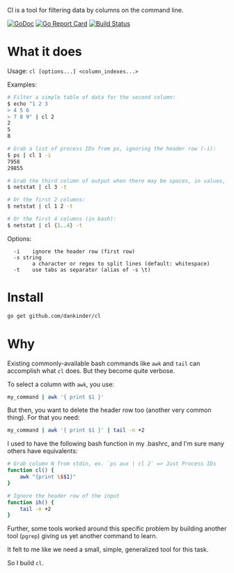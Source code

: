 Cl is a tool for filtering data by columns on the command line.

<a href="https://godoc.org/github.com/dankinder/cl"><img src="https://godoc.org/github.com/dankinder/cl?status.svg" alt="GoDoc" /></a>
<a href="https://goreportcard.com/report/github.com/dankinder/cl"><img src="https://goreportcard.com/badge/github.com/dankinder/cl" alt="Go Report Card" /></a>
<a href="https://travis-ci.org/dankinder/cl"><img src="https://travis-ci.org/dankinder/cl.svg?branch=master" alt="Build Status" /></a>

# What it does
Usage: `cl [options...] <column_indexes...>`

Examples:
```bash
# Filter a simple table of data for the second column:
$ echo "1 2 3
> 4 5 6
> 7 8 9" | cl 2
2
5
8

# Grab a list of process IDs from ps, ignoring the header row (-i):
$ ps | cl 1 -i
7958
29855

# Grab the third column of output when there may be spaces, in values, and tabs are the separator (-t):
$ netstat | cl 3 -t

# Or the first 2 columns:
$ netstat | cl 1 2 -t

# Or the first 4 columns (in bash):
$ netstat | cl {1..4} -t
```

Options:
```
  -i    ignore the header row (first row)
  -s string
        a character or regex to split lines (default: whitespace)
  -t    use tabs as separator (alias of -s \t)
```

# Install

```bash
go get github.com/dankinder/cl
```

# Why
Existing commonly-available bash commands like `awk` and `tail` can accomplish
what `cl` does. But they become quite verbose.

To select a column with `awk`, you use:
```sh
my_command | awk '{ print $1 }'
```

But then, you want to delete the header row too (another very common thing). For that you need:
```sh
my_command | awk '{ print $1 }' | tail -n +2
```

I used to have the following bash function in my .bashrc, and I'm sure many
others have equivalents:
```bash
# Grab column N from stdin, ex. `ps aux | cl 2` => Just Process IDs
function cl() {
    awk "{print \$$1}"
}

# Ignore the header row of the input
function ih() {
	tail -n +2
}
```

Further, some tools worked around this specific problem by building another
tool (`pgrep`) giving us yet another command to learn.

It felt to me like we need a small, simple, generalized tool for this task.

So I build `cl`.
